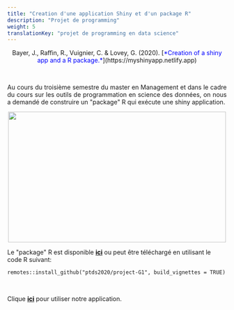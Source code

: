 ```yaml
---
title: "Creation d'une application Shiny et d'un package R"
description: "Projet de programming"
weight: 5
translationKey: "projet de programming en data science"
---
```



<center> Bayer, J., Raffin, R., Vuignier, C. & Lovey, G. (2020). [<span style="color:blue">*Creation of a shiny app and a R package.*</span>](https://myshinyapp.netlify.app)</p></center>

<p>&nbsp; </p>

<p style="text-align:justify;">Au cours du troisième semestre du master en Management et dans le cadre du cours sur les outils de programmation en science des données, on nous a demandé de construire un "package" R qui exécute une shiny application.</p> 


<p align="center">
  <img src="/Shiny.png" width="500" height="300"/>
</p>


Le "package" R est disponible [<span style="color:black">**ici**</span>](https://github.com/ptds2020/project-G1) ou peut être téléchargé en utilisant le code R suivant: 

```{r}
remotes::install_github("ptds2020/project-G1", build_vignettes = TRUE)
```
<p>&nbsp; </p>

Clique [<span style="color:black">**ici**</span>](https://mcdonald.shinyapps.io/McDonald/) pour utiliser notre application.
